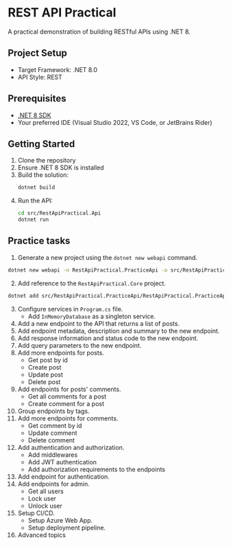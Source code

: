 # REST API Practical

A practical demonstration of building RESTful APIs using .NET 8.

## Project Setup

- Target Framework: .NET 8.0
- API Style: REST

## Prerequisites

- [.NET 8 SDK](https://dotnet.microsoft.com/download/dotnet/8.0)
- Your preferred IDE (Visual Studio 2022, VS Code, or JetBrains Rider)

## Getting Started

1. Clone the repository
2. Ensure .NET 8 SDK is installed
3. Build the solution:
   ```bash
   dotnet build
   ```
4. Run the API:
   ```bash
   cd src/RestApiPractical.Api
   dotnet run
   ```

## Practice tasks

1. Generate a new project using the `dotnet new webapi` command.
```bash
dotnet new webapi -n RestApiPractical.PracticeApi -o src/RestApiPractical.PracticeApi
```
2. Add reference to the `RestApiPractical.Core` project.
```bash
dotnet add src/RestApiPractical.PracticeApi/RestApiPractical.PracticeApi.csproj reference src/RestApiPractical.Core/RestApiPractical.Core.csproj
```
3. Configure services in `Program.cs` file.
   - Add `InMemoryDatabase` as a singleton service.
4. Add a new endpoint to the API that returns a list of posts.
5. Add endpoint metadata, description and summary to the new endpoint.
6. Add response information and status code to the new endpoint.
7. Add query parameters to the new endpoint.
8. Add more endpoints for posts.
   - Get post by id
   - Create post
   - Update post
   - Delete post
9. Add endpoints for posts' comments.
   - Get all comments for a post
   - Create comment for a post
10. Group endpoints by tags.
11. Add more endpoints for comments.
    - Get comment by id
    - Update comment
    - Delete comment
12. Add authentication and authorization.
    - Add middlewares
    - Add JWT authentication
    - Add authorization requirements to the endpoints
13. Add endpoint for authentication.
14. Add endpoints for admin.
    - Get all users
    - Lock user
    - Unlock user
15. Setup CI/CD.
    - Setup Azure Web App.
    - Setup deployment pipeline.
16. Advanced topics
